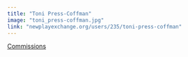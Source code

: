 ```yaml
---
title: "Toni Press-Coffman"
image: "toni_press-coffman.jpg"
link: "newplayexchange.org/users/235/toni-press-coffman"
---
```


[Commissions](/programs/commissions)